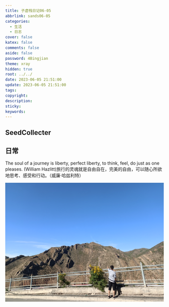 ```yaml
---
title: 子虚栈日记06-05
abbrlink: sands06-05
categories:
  - 生活
  - 日志
cover: false
katex: false
comments: false
aside: false
password: 4Bingjian
theme: xray
hidden: true
root: ../../
date: 2023-06-05 21:51:00
update: 2023-06-05 21:51:00
tags:
copyright:
description:
sticky:
keywords:
---
```


## SeedCollecter


## 日常
The soul of a journey is liberty, perfect liberty, to think, feel, do just as one pleases. (William Hazlitt)旅行的灵魂就是自由自在，完美的自由，可以随心所欲地思考、感受和行动。（威廉·哈兹利特）

![](../../../images/20230506/IMG_20230605_183431.jpg)